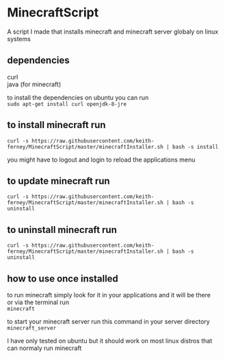 # MinecraftScript
A script I made that installs minecraft and minecraft server globaly on linux systems
## dependencies  

  curl  
  java (for minecraft)

  to install the dependencies on ubuntu you can run  
  `sudo apt-get install curl openjdk-8-jre`

## to install minecraft run
`curl -s https://raw.githubusercontent.com/keith-ferney/MinecraftScript/master/minecraftInstaller.sh | bash -s install`  

you might have to logout and login to reload the applications menu

## to update minecraft run
`curl -s https://raw.githubusercontent.com/keith-ferney/MinecraftScript/master/minecraftInstaller.sh | bash -s uninstall`  

## to uninstall minecraft run
`curl -s https://raw.githubusercontent.com/keith-ferney/MinecraftScript/master/minecraftInstaller.sh | bash -s uninstall`  

## how to use once installed
to run minecraft simply look for it in your applications and it will be there  
or via the terminal run  
`minecraft`

to start your minecraft server run this command in your server directory  
`minecraft_server`


I have only tested on ubuntu but it should work on most linux distros that can normaly run minecraft
